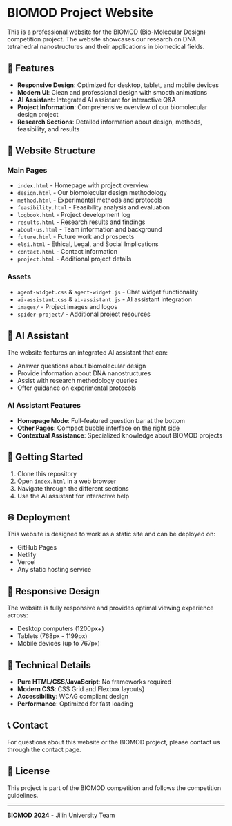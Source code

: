 # BIOMOD Project Website

This is a professional website for the BIOMOD (Bio-Molecular Design) competition project. The website showcases our research on DNA tetrahedral nanostructures and their applications in biomedical fields.

## 🚀 Features

- **Responsive Design**: Optimized for desktop, tablet, and mobile devices
- **Modern UI**: Clean and professional design with smooth animations
- **AI Assistant**: Integrated AI assistant for interactive Q&A
- **Project Information**: Comprehensive overview of our biomolecular design project
- **Research Sections**: Detailed information about design, methods, feasibility, and results

## 📁 Website Structure

### Main Pages
- `index.html` - Homepage with project overview
- `design.html` - Our biomolecular design methodology
- `method.html` - Experimental methods and protocols
- `feasibility.html` - Feasibility analysis and evaluation
- `logbook.html` - Project development log
- `results.html` - Research results and findings
- `about-us.html` - Team information and background
- `future.html` - Future work and prospects
- `elsi.html` - Ethical, Legal, and Social Implications
- `contact.html` - Contact information
- `project.html` - Additional project details

### Assets
- `agent-widget.css` & `agent-widget.js` - Chat widget functionality
- `ai-assistant.css` & `ai-assistant.js` - AI assistant integration
- `images/` - Project images and logos
- `spider-project/` - Additional project resources

## 🤖 AI Assistant

The website features an integrated AI assistant that can:
- Answer questions about biomolecular design
- Provide information about DNA nanostructures
- Assist with research methodology queries
- Offer guidance on experimental protocols

### AI Assistant Features
- **Homepage Mode**: Full-featured question bar at the bottom
- **Other Pages**: Compact bubble interface on the right side
- **Contextual Assistance**: Specialized knowledge about BIOMOD projects

## 🎯 Getting Started

1. Clone this repository
2. Open `index.html` in a web browser
3. Navigate through the different sections
4. Use the AI assistant for interactive help

## 🌐 Deployment

This website is designed to work as a static site and can be deployed on:
- GitHub Pages
- Netlify
- Vercel
- Any static hosting service

## 📱 Responsive Design

The website is fully responsive and provides optimal viewing experience across:
- Desktop computers (1200px+)
- Tablets (768px - 1199px)  
- Mobile devices (up to 767px)

## 🔧 Technical Details

- **Pure HTML/CSS/JavaScript**: No frameworks required
- **Modern CSS**: CSS Grid and Flexbox layouts}
- **Accessibility**: WCAG compliant design
- **Performance**: Optimized for fast loading

## 📞 Contact

For questions about this website or the BIOMOD project, please contact us through the contact page.

## 📄 License

This project is part of the BIOMOD competition and follows the competition guidelines.

---

**BIOMOD 2024** - Jilin University Team
